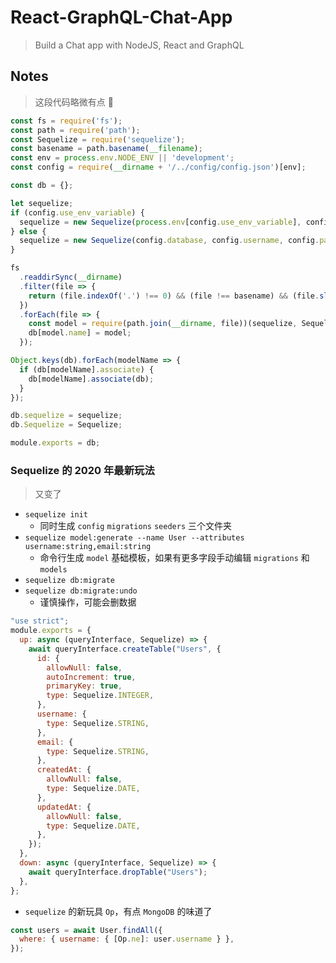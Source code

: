 # React-GraphQL-Chat-App

> Build a Chat app with NodeJS, React and GraphQL

## Notes

> 这段代码略微有点 🐂

```js
const fs = require('fs');
const path = require('path');
const Sequelize = require('sequelize');
const basename = path.basename(__filename);
const env = process.env.NODE_ENV || 'development';
const config = require(__dirname + '/../config/config.json')[env];

const db = {};

let sequelize;
if (config.use_env_variable) {
  sequelize = new Sequelize(process.env[config.use_env_variable], config);
} else {
  sequelize = new Sequelize(config.database, config.username, config.password, config);
}

fs
  .readdirSync(__dirname)
  .filter(file => {
    return (file.indexOf('.') !== 0) && (file !== basename) && (file.slice(-3) === '.js');
  })
  .forEach(file => {
    const model = require(path.join(__dirname, file))(sequelize, Sequelize.DataTypes);
    db[model.name] = model;
  });

Object.keys(db).forEach(modelName => {
  if (db[modelName].associate) {
    db[modelName].associate(db);
  }
});

db.sequelize = sequelize;
db.Sequelize = Sequelize;

module.exports = db;
```

### Sequelize 的 2020 年最新玩法

> 又变了

- `sequelize init`
  - 同时生成 `config` `migrations` `seeders` 三个文件夹
- `sequelize model:generate --name User --attributes username:string,email:string`
  - 命令行生成 `model` 基础模板，如果有更多字段手动编辑 `migrations` 和 `models`
- `sequelize db:migrate`
- `sequelize db:migrate:undo`
  - 谨慎操作，可能会删数据

```js
"use strict";
module.exports = {
  up: async (queryInterface, Sequelize) => {
    await queryInterface.createTable("Users", {
      id: {
        allowNull: false,
        autoIncrement: true,
        primaryKey: true,
        type: Sequelize.INTEGER,
      },
      username: {
        type: Sequelize.STRING,
      },
      email: {
        type: Sequelize.STRING,
      },
      createdAt: {
        allowNull: false,
        type: Sequelize.DATE,
      },
      updatedAt: {
        allowNull: false,
        type: Sequelize.DATE,
      },
    });
  },
  down: async (queryInterface, Sequelize) => {
    await queryInterface.dropTable("Users");
  },
};
```

- `sequelize` 的新玩具 `Op`，有点 `MongoDB` 的味道了

```js
const users = await User.findAll({
  where: { username: { [Op.ne]: user.username } },
});
```
